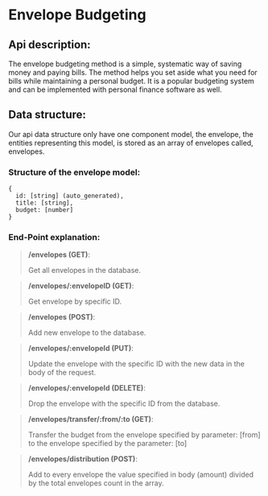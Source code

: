 # Envelope Budgeting

## Api description:

The envelope budgeting method is a simple, systematic way of saving money and paying bills. The method helps you set aside what you need for bills while maintaining a personal budget. It is a popular budgeting system and can be implemented with personal finance software as well.

## Data structure:

Our api data structure only have one component model, the envelope, the entities representing this model, is stored as an array of envelopes called, envelopes.

### Structure of the envelope model: 

```
{
  id: [string] (auto_generated),
  title: [string],
  budget: [number]
}
```

### End-Point explanation:

> **/envelopes (GET)**:
>
> Get all envelopes in the database.

> **/envelopes/:envelopeID (GET)**:
>
> Get envelope by specific ID.


> **/envelopes (POST)**:
>
> Add new envelope to the database.

> **/envelopes/:envelopeId (PUT)**:
>
> Update the envelope with the specific ID with the new data in the body of the request.

> **/envelopes/:envelopeId (DELETE)**:
>
> Drop the envelope with the specific ID from the database.

> **/envelopes/transfer/:from/:to (GET)**:
>
> Transfer the budget from the envelope specified by parameter:  [from] to the envelope specified by the parameter: [to]

> **/envelopes/distribution (POST)**:
>
> Add to every envelope the value specified in body (amount) divided by the total envelopes count in the array.